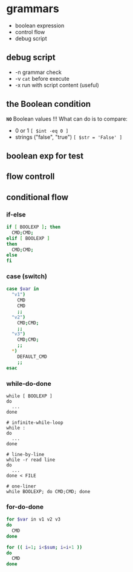 # grammars
* boolean expression
* control flow
* debug script

## debug script
* -n grammar check
* -v `cat` before execute
* -x run with script content (useful)

## the Boolean condition
**`NO`** Boolean values !!!
What can do is to compare:
* 0 or 1 `[ $int -eq 0 ]`
* strings ("false", "true") `[ $str = 'False' ]`

## boolean exp for test

## flow controll

## conditional flow

### if-else
```sh
if [ BOOLEXP ]; then
  CMD;CMD;
elif [ BOOLEXP ]
then
  CMD;CMD;
else
fi
```

### case (switch)
```sh
case $var in
  "v1")
    CMD
    CMD
    ;;
  "v2")
    CMD;CMD;
    ;;
  "v3")
    CMD;CMD;
    ;;
  *)
    DEFAULT_CMD
    ;;
esac
```

### while-do-done
```shell
while [ BOOLEXP ]
do
  ...
done

# infinite-while-loop
while :
do
  ...
done

# line-by-line
while -r read line
do
  ...
done < FILE

# one-liner
while BOOLEXP; do CMD;CMD; done
```

### for-do-done
```sh
for $var in v1 v2 v3
do
  CMD
done

for (( i=1; i<$sum; i=i+1 ))
do
  CMD
done
```

[tricks]: https://codertw.com/%E7%A8%8B%E5%BC%8F%E8%AA%9E%E8%A8%80/544464/